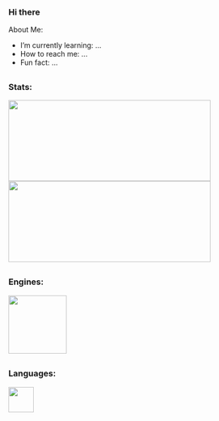 ### Hi there

About Me:

- I’m currently learning: ...
- How to reach me: ...
- Fun fact: ...

##

<h3 align="left">Stats:</h3>
<a href="https://github.com/anuraghazra/github-readme-stats">
  <img src="https://github-readme-stats.vercel.app/api?username=Scr4px&rank_icon=github&show_icons=true&theme=dark" height=160 width="400" align="center"/>
</a>
<a href="https://github.com/anuraghazra/convoychat">
  <img src="https://github-readme-stats.vercel.app/api/top-langs?username=Scr4px&layout=donut&show_icons=true&theme=dark" height=160 width="400" align="center"/>
</a>

##

<h3 align="left">Engines:</h3>
<img src="https://cdn.jsdelivr.net/gh/devicons/devicon/icons/unity/unity-original-wordmark.svg" width="115" height="115"/>

##

<h3 align="left">Languages:</h3>
<img src="https://cdn.jsdelivr.net/gh/devicons/devicon/icons/csharp/csharp-original.svg" width="50" height="50"/>
